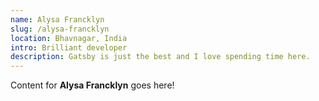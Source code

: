 ```yaml
---
name: Alysa Francklyn
slug: /alysa-francklyn
location: Bhavnagar, India
intro: Brilliant developer
description: Gatsby is just the best and I love spending time here.
---
```

Content for **Alysa Francklyn** goes here!